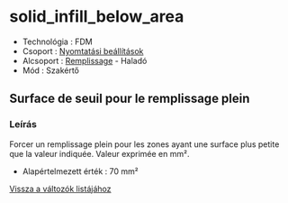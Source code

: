# solid\_infill\_below\_area

* Technológia : FDM
* Csoport : [Nyomtatási beállítások](../../../konfig/print_settings)
* Alcsoport : [Remplissage](../../beallitasok/print_settings.md#remplissage) - Haladó
* Mód : Szakértő

## Surface de seuil pour le remplissage plein

### Leírás

Forcer un remplissage plein pour les zones ayant une surface plus petite que la valeur indiquée. Valeur exprimée en mm².

* Alapértelmezett érték : 70 mm²

[Vissza a változók listájához](../../variable_list)

